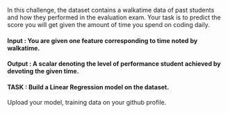 In this challenge, the dataset contains a walkatime data of past students and how they performed in
the evaluation exam. Your task is to predict the score you will get given the amount of time you
spend on coding daily.


#### Input : You are given one feature corresponding to time noted by walkatime.
#### Output : A scalar denoting the level of performance student achieved by devoting the given time.
#### TASK : Build a Linear Regression model on the dataset.


Upload your model, training data on your github profile.
